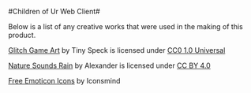 #Children of Ur Web Client#

Below is a list of any creative works that were used in the making of this product.

<a href="http://www.glitchthegame.com/public-domain-game-art/">Glitch Game Art</a> by Tiny Speck is licensed under <a href="https://creativecommons.org/publicdomain/zero/1.0/legalcode">CC0 1.0 Universal</a>

<a href="http://www.orangefreesounds.com/nature-sounds-rain/">Nature Sounds Rain</a> by Alexander is licensed under <a href="https://creativecommons.org/licenses/by/4.0/">CC BY 4.0</a>

<a href="https://www.iconsmind.com/Free-Emoticons-flat-icons">Free Emoticon Icons</a> by Iconsmind